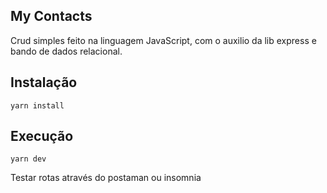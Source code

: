 ## My Contacts
Crud simples feito na linguagem JavaScript, com o auxilio da lib express e bando de dados relacional.

## Instalação
`yarn install`

## Execução

`yarn dev`

Testar rotas através do postaman ou insomnia
